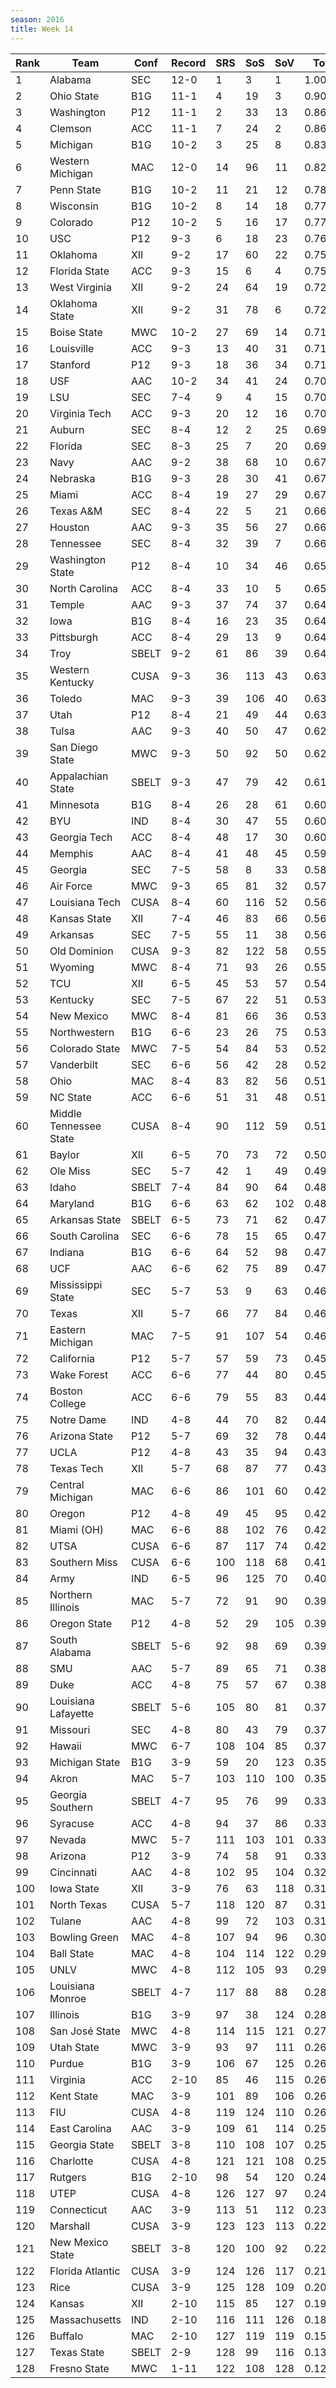 ```yaml
---
season: 2016
title: Week 14
---
```

<table class="display"><thead><tr><th>Rank</th><th>Team</th><th>Conf</th><th>Record</th><th>SRS</th><th>SoS</th><th>SoV</th><th>Total</th></tr></thead><tbody>
<tr><td>1</td><td>Alabama</td><td>SEC</td><td>12-0</td><td>1</td><td>3</td><td>1</td><td>1.00000</td></tr>
<tr><td>2</td><td>Ohio State</td><td>B1G</td><td>11-1</td><td>4</td><td>19</td><td>3</td><td>0.90062</td></tr>
<tr><td>3</td><td>Washington</td><td>P12</td><td>11-1</td><td>2</td><td>33</td><td>13</td><td>0.86863</td></tr>
<tr><td>4</td><td>Clemson</td><td>ACC</td><td>11-1</td><td>7</td><td>24</td><td>2</td><td>0.86650</td></tr>
<tr><td>5</td><td>Michigan</td><td>B1G</td><td>10-2</td><td>3</td><td>25</td><td>8</td><td>0.83822</td></tr>
<tr><td>6</td><td>Western Michigan</td><td>MAC</td><td>12-0</td><td>14</td><td>96</td><td>11</td><td>0.82169</td></tr>
<tr><td>7</td><td>Penn State</td><td>B1G</td><td>10-2</td><td>11</td><td>21</td><td>12</td><td>0.78427</td></tr>
<tr><td>8</td><td>Wisconsin</td><td>B1G</td><td>10-2</td><td>8</td><td>14</td><td>18</td><td>0.77679</td></tr>
<tr><td>9</td><td>Colorado</td><td>P12</td><td>10-2</td><td>5</td><td>16</td><td>17</td><td>0.77644</td></tr>
<tr><td>10</td><td>USC</td><td>P12</td><td>9-3</td><td>6</td><td>18</td><td>23</td><td>0.76964</td></tr>
<tr><td>11</td><td>Oklahoma</td><td>XII</td><td>9-2</td><td>17</td><td>60</td><td>22</td><td>0.75454</td></tr>
<tr><td>12</td><td>Florida State</td><td>ACC</td><td>9-3</td><td>15</td><td>6</td><td>4</td><td>0.75001</td></tr>
<tr><td>13</td><td>West Virginia</td><td>XII</td><td>9-2</td><td>24</td><td>64</td><td>19</td><td>0.72534</td></tr>
<tr><td>14</td><td>Oklahoma State</td><td>XII</td><td>9-2</td><td>31</td><td>78</td><td>6</td><td>0.72099</td></tr>
<tr><td>15</td><td>Boise State</td><td>MWC</td><td>10-2</td><td>27</td><td>69</td><td>14</td><td>0.71750</td></tr>
<tr><td>16</td><td>Louisville</td><td>ACC</td><td>9-3</td><td>13</td><td>40</td><td>31</td><td>0.71197</td></tr>
<tr><td>17</td><td>Stanford</td><td>P12</td><td>9-3</td><td>18</td><td>36</td><td>34</td><td>0.71182</td></tr>
<tr><td>18</td><td>USF</td><td>AAC</td><td>10-2</td><td>34</td><td>41</td><td>24</td><td>0.70943</td></tr>
<tr><td>19</td><td>LSU</td><td>SEC</td><td>7-4</td><td>9</td><td>4</td><td>15</td><td>0.70544</td></tr>
<tr><td>20</td><td>Virginia Tech</td><td>ACC</td><td>9-3</td><td>20</td><td>12</td><td>16</td><td>0.70160</td></tr>
<tr><td>21</td><td>Auburn</td><td>SEC</td><td>8-4</td><td>12</td><td>2</td><td>25</td><td>0.69994</td></tr>
<tr><td>22</td><td>Florida</td><td>SEC</td><td>8-3</td><td>25</td><td>7</td><td>20</td><td>0.69225</td></tr>
<tr><td>23</td><td>Navy</td><td>AAC</td><td>9-2</td><td>38</td><td>68</td><td>10</td><td>0.67687</td></tr>
<tr><td>24</td><td>Nebraska</td><td>B1G</td><td>9-3</td><td>28</td><td>30</td><td>41</td><td>0.67633</td></tr>
<tr><td>25</td><td>Miami</td><td>ACC</td><td>8-4</td><td>19</td><td>27</td><td>29</td><td>0.67012</td></tr>
<tr><td>26</td><td>Texas A&M</td><td>SEC</td><td>8-4</td><td>22</td><td>5</td><td>21</td><td>0.66904</td></tr>
<tr><td>27</td><td>Houston</td><td>AAC</td><td>9-3</td><td>35</td><td>56</td><td>27</td><td>0.66650</td></tr>
<tr><td>28</td><td>Tennessee</td><td>SEC</td><td>8-4</td><td>32</td><td>39</td><td>7</td><td>0.66312</td></tr>
<tr><td>29</td><td>Washington State</td><td>P12</td><td>8-4</td><td>10</td><td>34</td><td>46</td><td>0.65972</td></tr>
<tr><td>30</td><td>North Carolina</td><td>ACC</td><td>8-4</td><td>33</td><td>10</td><td>5</td><td>0.65132</td></tr>
<tr><td>31</td><td>Temple</td><td>AAC</td><td>9-3</td><td>37</td><td>74</td><td>37</td><td>0.64976</td></tr>
<tr><td>32</td><td>Iowa</td><td>B1G</td><td>8-4</td><td>16</td><td>23</td><td>35</td><td>0.64753</td></tr>
<tr><td>33</td><td>Pittsburgh</td><td>ACC</td><td>8-4</td><td>29</td><td>13</td><td>9</td><td>0.64668</td></tr>
<tr><td>34</td><td>Troy</td><td>SBELT</td><td>9-2</td><td>61</td><td>86</td><td>39</td><td>0.64150</td></tr>
<tr><td>35</td><td>Western Kentucky</td><td>CUSA</td><td>9-3</td><td>36</td><td>113</td><td>43</td><td>0.63894</td></tr>
<tr><td>36</td><td>Toledo</td><td>MAC</td><td>9-3</td><td>39</td><td>106</td><td>40</td><td>0.63585</td></tr>
<tr><td>37</td><td>Utah</td><td>P12</td><td>8-4</td><td>21</td><td>49</td><td>44</td><td>0.63486</td></tr>
<tr><td>38</td><td>Tulsa</td><td>AAC</td><td>9-3</td><td>40</td><td>50</td><td>47</td><td>0.62743</td></tr>
<tr><td>39</td><td>San Diego State</td><td>MWC</td><td>9-3</td><td>50</td><td>92</td><td>50</td><td>0.62414</td></tr>
<tr><td>40</td><td>Appalachian State</td><td>SBELT</td><td>9-3</td><td>47</td><td>79</td><td>42</td><td>0.61438</td></tr>
<tr><td>41</td><td>Minnesota</td><td>B1G</td><td>8-4</td><td>26</td><td>28</td><td>61</td><td>0.60943</td></tr>
<tr><td>42</td><td>BYU</td><td>IND</td><td>8-4</td><td>30</td><td>47</td><td>55</td><td>0.60804</td></tr>
<tr><td>43</td><td>Georgia Tech</td><td>ACC</td><td>8-4</td><td>48</td><td>17</td><td>30</td><td>0.60513</td></tr>
<tr><td>44</td><td>Memphis</td><td>AAC</td><td>8-4</td><td>41</td><td>48</td><td>45</td><td>0.59078</td></tr>
<tr><td>45</td><td>Georgia</td><td>SEC</td><td>7-5</td><td>58</td><td>8</td><td>33</td><td>0.58387</td></tr>
<tr><td>46</td><td>Air Force</td><td>MWC</td><td>9-3</td><td>65</td><td>81</td><td>32</td><td>0.57072</td></tr>
<tr><td>47</td><td>Louisiana Tech</td><td>CUSA</td><td>8-4</td><td>60</td><td>116</td><td>52</td><td>0.56648</td></tr>
<tr><td>48</td><td>Kansas State</td><td>XII</td><td>7-4</td><td>46</td><td>83</td><td>66</td><td>0.56520</td></tr>
<tr><td>49</td><td>Arkansas</td><td>SEC</td><td>7-5</td><td>55</td><td>11</td><td>38</td><td>0.56506</td></tr>
<tr><td>50</td><td>Old Dominion</td><td>CUSA</td><td>9-3</td><td>82</td><td>122</td><td>58</td><td>0.55878</td></tr>
<tr><td>51</td><td>Wyoming</td><td>MWC</td><td>8-4</td><td>71</td><td>93</td><td>26</td><td>0.55187</td></tr>
<tr><td>52</td><td>TCU</td><td>XII</td><td>6-5</td><td>45</td><td>53</td><td>57</td><td>0.54219</td></tr>
<tr><td>53</td><td>Kentucky</td><td>SEC</td><td>7-5</td><td>67</td><td>22</td><td>51</td><td>0.53597</td></tr>
<tr><td>54</td><td>New Mexico</td><td>MWC</td><td>8-4</td><td>81</td><td>66</td><td>36</td><td>0.53447</td></tr>
<tr><td>55</td><td>Northwestern</td><td>B1G</td><td>6-6</td><td>23</td><td>26</td><td>75</td><td>0.53224</td></tr>
<tr><td>56</td><td>Colorado State</td><td>MWC</td><td>7-5</td><td>54</td><td>84</td><td>53</td><td>0.52819</td></tr>
<tr><td>57</td><td>Vanderbilt</td><td>SEC</td><td>6-6</td><td>56</td><td>42</td><td>28</td><td>0.52064</td></tr>
<tr><td>58</td><td>Ohio</td><td>MAC</td><td>8-4</td><td>83</td><td>82</td><td>56</td><td>0.51898</td></tr>
<tr><td>59</td><td>NC State</td><td>ACC</td><td>6-6</td><td>51</td><td>31</td><td>48</td><td>0.51316</td></tr>
<tr><td>60</td><td>Middle Tennessee State</td><td>CUSA</td><td>8-4</td><td>90</td><td>112</td><td>59</td><td>0.51228</td></tr>
<tr><td>61</td><td>Baylor</td><td>XII</td><td>6-5</td><td>70</td><td>73</td><td>72</td><td>0.50142</td></tr>
<tr><td>62</td><td>Ole Miss</td><td>SEC</td><td>5-7</td><td>42</td><td>1</td><td>49</td><td>0.49945</td></tr>
<tr><td>63</td><td>Idaho</td><td>SBELT</td><td>7-4</td><td>84</td><td>90</td><td>64</td><td>0.48392</td></tr>
<tr><td>64</td><td>Maryland</td><td>B1G</td><td>6-6</td><td>63</td><td>62</td><td>102</td><td>0.48166</td></tr>
<tr><td>65</td><td>Arkansas State</td><td>SBELT</td><td>6-5</td><td>73</td><td>71</td><td>62</td><td>0.47934</td></tr>
<tr><td>66</td><td>South Carolina</td><td>SEC</td><td>6-6</td><td>78</td><td>15</td><td>65</td><td>0.47263</td></tr>
<tr><td>67</td><td>Indiana</td><td>B1G</td><td>6-6</td><td>64</td><td>52</td><td>98</td><td>0.47250</td></tr>
<tr><td>68</td><td>UCF</td><td>AAC</td><td>6-6</td><td>62</td><td>75</td><td>89</td><td>0.47070</td></tr>
<tr><td>69</td><td>Mississippi State</td><td>SEC</td><td>5-7</td><td>53</td><td>9</td><td>63</td><td>0.46935</td></tr>
<tr><td>70</td><td>Texas</td><td>XII</td><td>5-7</td><td>66</td><td>77</td><td>84</td><td>0.46294</td></tr>
<tr><td>71</td><td>Eastern Michigan</td><td>MAC</td><td>7-5</td><td>91</td><td>107</td><td>54</td><td>0.46239</td></tr>
<tr><td>72</td><td>California</td><td>P12</td><td>5-7</td><td>57</td><td>59</td><td>73</td><td>0.45341</td></tr>
<tr><td>73</td><td>Wake Forest</td><td>ACC</td><td>6-6</td><td>77</td><td>44</td><td>80</td><td>0.45061</td></tr>
<tr><td>74</td><td>Boston College</td><td>ACC</td><td>6-6</td><td>79</td><td>55</td><td>83</td><td>0.44507</td></tr>
<tr><td>75</td><td>Notre Dame</td><td>IND</td><td>4-8</td><td>44</td><td>70</td><td>82</td><td>0.44470</td></tr>
<tr><td>76</td><td>Arizona State</td><td>P12</td><td>5-7</td><td>69</td><td>32</td><td>78</td><td>0.44343</td></tr>
<tr><td>77</td><td>UCLA</td><td>P12</td><td>4-8</td><td>43</td><td>35</td><td>94</td><td>0.43700</td></tr>
<tr><td>78</td><td>Texas Tech</td><td>XII</td><td>5-7</td><td>68</td><td>87</td><td>77</td><td>0.43452</td></tr>
<tr><td>79</td><td>Central Michigan</td><td>MAC</td><td>6-6</td><td>86</td><td>101</td><td>60</td><td>0.42738</td></tr>
<tr><td>80</td><td>Oregon</td><td>P12</td><td>4-8</td><td>49</td><td>45</td><td>95</td><td>0.42278</td></tr>
<tr><td>81</td><td>Miami (OH)</td><td>MAC</td><td>6-6</td><td>88</td><td>102</td><td>76</td><td>0.42258</td></tr>
<tr><td>82</td><td>UTSA</td><td>CUSA</td><td>6-6</td><td>87</td><td>117</td><td>74</td><td>0.42188</td></tr>
<tr><td>83</td><td>Southern Miss</td><td>CUSA</td><td>6-6</td><td>100</td><td>118</td><td>68</td><td>0.41430</td></tr>
<tr><td>84</td><td>Army</td><td>IND</td><td>6-5</td><td>96</td><td>125</td><td>70</td><td>0.40830</td></tr>
<tr><td>85</td><td>Northern Illinois</td><td>MAC</td><td>5-7</td><td>72</td><td>91</td><td>90</td><td>0.39662</td></tr>
<tr><td>86</td><td>Oregon State</td><td>P12</td><td>4-8</td><td>52</td><td>29</td><td>105</td><td>0.39313</td></tr>
<tr><td>87</td><td>South Alabama</td><td>SBELT</td><td>5-6</td><td>92</td><td>98</td><td>69</td><td>0.39235</td></tr>
<tr><td>88</td><td>SMU</td><td>AAC</td><td>5-7</td><td>89</td><td>65</td><td>71</td><td>0.38762</td></tr>
<tr><td>89</td><td>Duke</td><td>ACC</td><td>4-8</td><td>75</td><td>57</td><td>67</td><td>0.38297</td></tr>
<tr><td>90</td><td>Louisiana Lafayette</td><td>SBELT</td><td>5-6</td><td>105</td><td>80</td><td>81</td><td>0.37804</td></tr>
<tr><td>91</td><td>Missouri</td><td>SEC</td><td>4-8</td><td>80</td><td>43</td><td>79</td><td>0.37362</td></tr>
<tr><td>92</td><td>Hawaii</td><td>MWC</td><td>6-7</td><td>108</td><td>104</td><td>85</td><td>0.37228</td></tr>
<tr><td>93</td><td>Michigan State</td><td>B1G</td><td>3-9</td><td>59</td><td>20</td><td>123</td><td>0.35868</td></tr>
<tr><td>94</td><td>Akron</td><td>MAC</td><td>5-7</td><td>103</td><td>110</td><td>100</td><td>0.35656</td></tr>
<tr><td>95</td><td>Georgia Southern</td><td>SBELT</td><td>4-7</td><td>95</td><td>76</td><td>99</td><td>0.33896</td></tr>
<tr><td>96</td><td>Syracuse</td><td>ACC</td><td>4-8</td><td>94</td><td>37</td><td>86</td><td>0.33890</td></tr>
<tr><td>97</td><td>Nevada</td><td>MWC</td><td>5-7</td><td>111</td><td>103</td><td>101</td><td>0.33592</td></tr>
<tr><td>98</td><td>Arizona</td><td>P12</td><td>3-9</td><td>74</td><td>58</td><td>91</td><td>0.33368</td></tr>
<tr><td>99</td><td>Cincinnati</td><td>AAC</td><td>4-8</td><td>102</td><td>95</td><td>104</td><td>0.32472</td></tr>
<tr><td>100</td><td>Iowa State</td><td>XII</td><td>3-9</td><td>76</td><td>63</td><td>118</td><td>0.31570</td></tr>
<tr><td>101</td><td>North Texas</td><td>CUSA</td><td>5-7</td><td>118</td><td>120</td><td>87</td><td>0.31534</td></tr>
<tr><td>102</td><td>Tulane</td><td>AAC</td><td>4-8</td><td>99</td><td>72</td><td>103</td><td>0.31431</td></tr>
<tr><td>103</td><td>Bowling Green</td><td>MAC</td><td>4-8</td><td>107</td><td>94</td><td>96</td><td>0.30586</td></tr>
<tr><td>104</td><td>Ball State</td><td>MAC</td><td>4-8</td><td>104</td><td>114</td><td>122</td><td>0.29637</td></tr>
<tr><td>105</td><td>UNLV</td><td>MWC</td><td>4-8</td><td>112</td><td>105</td><td>93</td><td>0.29065</td></tr>
<tr><td>106</td><td>Louisiana Monroe</td><td>SBELT</td><td>4-7</td><td>117</td><td>88</td><td>88</td><td>0.28730</td></tr>
<tr><td>107</td><td>Illinois</td><td>B1G</td><td>3-9</td><td>97</td><td>38</td><td>124</td><td>0.28176</td></tr>
<tr><td>108</td><td>San José State</td><td>MWC</td><td>4-8</td><td>114</td><td>115</td><td>121</td><td>0.27615</td></tr>
<tr><td>109</td><td>Utah State</td><td>MWC</td><td>3-9</td><td>93</td><td>97</td><td>111</td><td>0.26993</td></tr>
<tr><td>110</td><td>Purdue</td><td>B1G</td><td>3-9</td><td>106</td><td>67</td><td>125</td><td>0.26824</td></tr>
<tr><td>111</td><td>Virginia</td><td>ACC</td><td>2-10</td><td>85</td><td>46</td><td>115</td><td>0.26602</td></tr>
<tr><td>112</td><td>Kent State</td><td>MAC</td><td>3-9</td><td>101</td><td>89</td><td>106</td><td>0.26129</td></tr>
<tr><td>113</td><td>FIU</td><td>CUSA</td><td>4-8</td><td>119</td><td>124</td><td>110</td><td>0.26097</td></tr>
<tr><td>114</td><td>East Carolina</td><td>AAC</td><td>3-9</td><td>109</td><td>61</td><td>114</td><td>0.25736</td></tr>
<tr><td>115</td><td>Georgia State</td><td>SBELT</td><td>3-8</td><td>110</td><td>108</td><td>107</td><td>0.25551</td></tr>
<tr><td>116</td><td>Charlotte</td><td>CUSA</td><td>4-8</td><td>121</td><td>121</td><td>108</td><td>0.25456</td></tr>
<tr><td>117</td><td>Rutgers</td><td>B1G</td><td>2-10</td><td>98</td><td>54</td><td>120</td><td>0.24748</td></tr>
<tr><td>118</td><td>UTEP</td><td>CUSA</td><td>4-8</td><td>126</td><td>127</td><td>97</td><td>0.24220</td></tr>
<tr><td>119</td><td>Connecticut</td><td>AAC</td><td>3-9</td><td>113</td><td>51</td><td>112</td><td>0.23567</td></tr>
<tr><td>120</td><td>Marshall</td><td>CUSA</td><td>3-9</td><td>123</td><td>123</td><td>113</td><td>0.22416</td></tr>
<tr><td>121</td><td>New Mexico State</td><td>SBELT</td><td>3-8</td><td>120</td><td>100</td><td>92</td><td>0.22368</td></tr>
<tr><td>122</td><td>Florida Atlantic</td><td>CUSA</td><td>3-9</td><td>124</td><td>126</td><td>117</td><td>0.21378</td></tr>
<tr><td>123</td><td>Rice</td><td>CUSA</td><td>3-9</td><td>125</td><td>128</td><td>109</td><td>0.20893</td></tr>
<tr><td>124</td><td>Kansas</td><td>XII</td><td>2-10</td><td>115</td><td>85</td><td>127</td><td>0.19327</td></tr>
<tr><td>125</td><td>Massachusetts</td><td>IND</td><td>2-10</td><td>116</td><td>111</td><td>126</td><td>0.18035</td></tr>
<tr><td>126</td><td>Buffalo</td><td>MAC</td><td>2-10</td><td>127</td><td>119</td><td>119</td><td>0.15385</td></tr>
<tr><td>127</td><td>Texas State</td><td>SBELT</td><td>2-9</td><td>128</td><td>99</td><td>116</td><td>0.13442</td></tr>
<tr><td>128</td><td>Fresno State</td><td>MWC</td><td>1-11</td><td>122</td><td>108</td><td>128</td><td>0.12301</td></tr>
</tbody></table>
